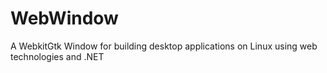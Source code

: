 # WebWindow
A WebkitGtk Window for building desktop applications on Linux using web technologies and .NET
